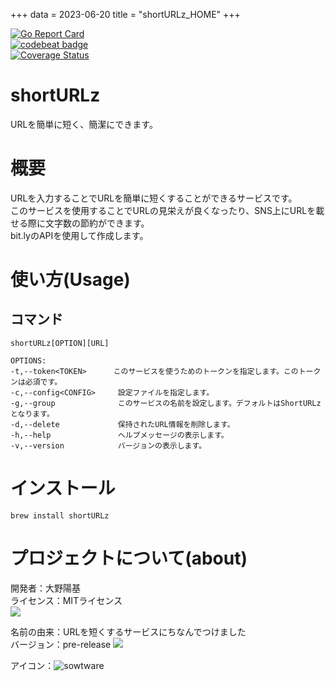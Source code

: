 +++
data = 2023-06-20
title = "shortURLz_HOME"
+++

[![Go Report Card](https://goreportcard.com/badge/github.com/OhnoHaruki/shortURLz)](https://goreportcard.com/report/github.com/OhnoHaruki/shortURLz)  
[![codebeat badge](https://codebeat.co/badges/b2b04398-2bbd-459c-84b3-aacec61e0417)](https://codebeat.co/projects/github-com-ohnoharuki-shorturlz-main)  
[![Coverage Status](https://coveralls.io/repos/github/OhnoHaruki/shortURLz/badge.svg?branch=main)](https://coveralls.io/github/OhnoHaruki/shortURLz?branch=main)

# shortURLz
URLを簡単に短く、簡潔にできます。

# 概要
URLを入力することでURLを簡単に短くすることができるサービスです。  
このサービスを使用することでURLの見栄えが良くなったり、SNS上にURLを載せる際に文字数の節約ができます。  
bit.lyのAPIを使用して作成します。  

# 使い方(Usage)

## コマンド
    shortURLz[OPTION][URL]

    OPTIONS:
    -t,--token<TOKEN>      このサービスを使うためのトークンを指定します。このトークンは必須です。
    -c,--config<CONFIG>     設定ファイルを指定します。
    -g,--group              このサービスの名前を設定します。デフォルトはShortURLzとなります。
    -d,--delete             保持されたURL情報を削除します。
    -h,--help               ヘルプメッセージの表示します。
    -v,--version            バージョンの表示します。
# インストール
    brew install shortURLz

# プロジェクトについて(about)
開発者：大野陽基  
ライセンス：MITライセンス  
![](https://img.shields.io/badge/license-MIT-green)  

名前の由来：URLを短くするサービスにちなんでつけました  
バージョン：pre-release 
![](https://img.shields.io/badge/version-0.00-blue)  


アイコン：![sowtware](https://user-images.githubusercontent.com/90128412/233767454-2e85c0a8-12a4-4851-b8a9-c68ebbbf6f9c.svg)  


